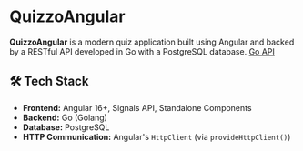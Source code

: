 # QuizzoAngular

**QuizzoAngular** is a modern quiz application built using Angular and backed by a RESTful API developed in Go with a PostgreSQL database. <a href="https://github.com/Mystery-Coder/go-quizzo-api">Go API</a>

## 🛠️ Tech Stack

- **Frontend:** Angular 16+, Signals API, Standalone Components
- **Backend:** Go (Golang)
- **Database:** PostgreSQL
- **HTTP Communication:** Angular's `HttpClient` (via `provideHttpClient()`)
